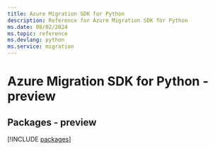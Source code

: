 ```yaml
---
title: Azure Migration SDK for Python
description: Reference for Azure Migration SDK for Python
ms.date: 08/02/2024
ms.topic: reference
ms.devlang: python
ms.service: migration
---
```

# Azure Migration SDK for Python - preview
## Packages - preview
[!INCLUDE [packages](migration-index.md)]